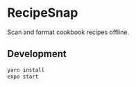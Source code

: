 # RecipeSnap
Scan and format cookbook recipes offline.

## Development

```bash
yarn install
expo start
```
